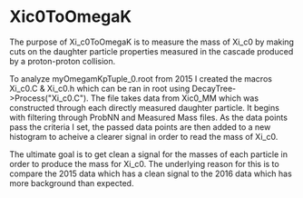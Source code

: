 # Xic0ToOmegaK
The purpose of Xi_c0ToOmegaK is to measure the mass of Xi_c0 by making cuts on the daughter particle properties measured in the cascade produced by a proton-proton collision.  

To analyze  myOmegamKpTuple_0.root from 2015 I created the macros Xi_c0.C & Xi_c0.h which can be ran in root using 
DecayTree->Process("Xi_c0.C").
The file takes data from Xic0_MM  which was constructed through each directly measured daughter particle. It begins with filtering through ProbNN and Measured Mass files. As the data points pass the criteria I set, the passed data points are then added to a new histogram to acheive a clearer signal in order to read the mass of Xi_c0.


The ultimate goal is to get clean a signal for the masses of each particle in order to produce the mass for Xi_c0. The underlying reason for this is to compare the 2015 data which has a clean signal to the 2016 data which has more background than expected.
